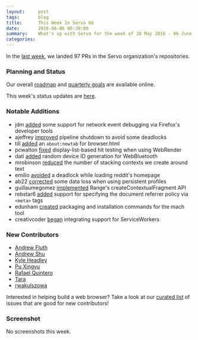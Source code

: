 ```yaml
---
layout:     post
tags:       blog
title:      This Week In Servo 66
date:       2016-06-06 00:30:00
summary:    What's up with Servo for the week of 30 May 2016 - 06 June 2016
categories:
---
```


In the [last week](https://github.com/pulls?page=1&q=is%3Apr+is%3Amerged+closed%3A2016-05-30..2016-06-06+user%3Aservo), we landed 97 PRs in the Servo organization's repositories.

### Planning and Status

Our overall [roadmap](https://github.com/servo/servo/wiki/Roadmap) and [quarterly goals](https://docs.google.com/document/d/1JMOtVkRtb-s7auoQdnX810HGglkMK054LTXOo0_rdrU/pub) are available online.

This week's status updates are [here](http://statusupdates.dev.mozaws.net/project/servo).

### Notable Additions

 - jdm [added](https://github.com/servo/servo/pull/11593) some support for network event debugging via Firefox's developer tools
 - ajeffrey [improved](https://github.com/servo/servo/pull/11585) pipeline shutdown to avoid some deadlocks
 - till [added](https://github.com/servo/servo.org/pull/23) an `about:newtab` for browser.html
 - pcwalton [fixed](https://github.com/servo/servo/pull/11537) display-list-based hit testing when using WebRender
 - dati [added](https://github.com/servo/servo/pull/11523) random device ID generation for WebBluetooth
 - mrobinson [reduced](https://github.com/servo/servo/pull/11035) the number of stacking contexts we create around text
 - emilio [avoided](https://github.com/servo/servo/pull/11545) a deadlock while loading reddit's homepage
 - ab22 [corrected](https://github.com/servo/servo/pull/11497) some data loss when using persistent profiles
 - guillaumegomez [implemented](https://github.com/servo/servo/pull/11496) Range's createContextualFragment API
 - rebstar6 [added](https://github.com/servo/servo/pull/11468) support for specifying the document referrer policy via `<meta>` tags
 - edunham [created](https://github.com/servo/servo/pull/11210) packaging and installation commands for the mach tool
 - creativcoder [began](https://github.com/servo/servo/pull/11114) integrating support for ServiceWorkers

### New Contributors

 - [Andrew Fluth](https://github.com/afluth)
 - [Andrew Shu](https://github.com/talklittle)
 - [Kyle Headley](https://github.com/kyleheadley)
 - [Pu Xingyu](https://github.com/stshine)
 - [Rafael Quintero](https://github.com/rafaqtro)
 - [Tara](https://github.com/taravancil)
 - [rwakulszowa](https://github.com/rwakulszowa)

Interested in helping build a web browser? Take a look at our [curated list](https://starters.servo.org/) of issues that are good for new contributors!

### Screenshot

No screenshots this week.
